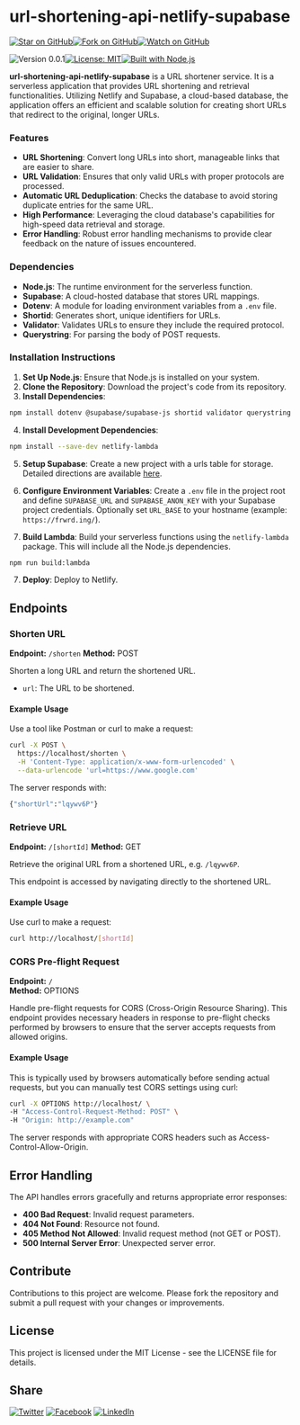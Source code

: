 # url-shortening-api-netlify-supabase

[![Star on GitHub](https://img.shields.io/github/stars/samestrin/url-shortening-api-netlify-supabase?style=social)](https://github.com/samestrin/url-shortening-api-netlify-supabase/stargazers)[![Fork on GitHub](https://img.shields.io/github/forks/samestrin/url-shortening-api-netlify-supabase?style=social)](https://github.com/samestrin/url-shortening-api-netlify-supabase/network/members)[![Watch on GitHub](https://img.shields.io/github/watchers/samestrin/url-shortening-api-netlify-supabase?style=social)](https://github.com/samestrin/url-shortening-api-netlify-supabase/watchers)

![Version 0.0.1](https://img.shields.io/badge/Version-0.0.1-blue)[![License: MIT](https://img.shields.io/badge/License-MIT-yellow.svg)](https://opensource.org/licenses/MIT)[![Built with Node.js](https://img.shields.io/badge/Built%20with-Node.js-green)](https://nodejs.org/)

**url-shortening-api-netlify-supabase** is a URL shortener service. It is a serverless application that provides URL shortening and retrieval functionalities. Utilizing Netlify and Supabase, a cloud-based database, the application offers an efficient and scalable solution for creating short URLs that redirect to the original, longer URLs.

### **Features**

- **URL Shortening**: Convert long URLs into short, manageable links that are easier to share.
- **URL Validation**: Ensures that only valid URLs with proper protocols are processed.
- **Automatic URL Deduplication**: Checks the database to avoid storing duplicate entries for the same URL.
- **High Performance**: Leveraging the cloud database's capabilities for high-speed data retrieval and storage.
- **Error Handling**: Robust error handling mechanisms to provide clear feedback on the nature of issues encountered.

### **Dependencies**

- **Node.js**: The runtime environment for the serverless function.
- **Supabase**: A cloud-hosted database that stores URL mappings.
- **Dotenv**: A module for loading environment variables from a `.env` file.
- **Shortid**: Generates short, unique identifiers for URLs.
- **Validator**: Validates URLs to ensure they include the required protocol.
- **Querystring**: For parsing the body of POST requests.

### **Installation Instructions**

1.  **Set Up Node.js**: Ensure that Node.js is installed on your system.
2.  **Clone the Repository**: Download the project's code from its repository.
3.  **Install Dependencies**:

```bash
npm install dotenv @supabase/supabase-js shortid validator querystring
```

4. **Install Development Dependencies**:

```bash
npm install --save-dev netlify-lambda
```

5.  **Setup Supabase**: Create a new project with a urls table for storage. Detailed directions are available [here](SUPABASE.md).
6.  **Configure Environment Variables**: Create a `.env` file in the project root and define `SUPABASE_URL` and `SUPABASE_ANON_KEY` with your Supabase project credentials. Optionally set `URL_BASE` to your hostname (example: `https://frwrd.ing/`).

7.  **Build Lambda**: Build your serverless functions using the `netlify-lambda` package. This will include all the Node.js dependencies.

```bash
npm run build:lambda
```

7.  **Deploy**: Deploy to Netlify.

## Endpoints

### Shorten URL

**Endpoint:** `/shorten` **Method:** POST

Shorten a long URL and return the shortened URL.

- `url`: The URL to be shortened.

#### **Example Usage**

Use a tool like Postman or curl to make a request:

```bash
curl -X POST \
  https://localhost/shorten \
  -H 'Content-Type: application/x-www-form-urlencoded' \
  --data-urlencode 'url=https://www.google.com'
```

The server responds with:

```bash
{"shortUrl":"lqywv6P"}
```

### Retrieve URL

**Endpoint:** `/[shortId]` **Method:** GET

Retrieve the original URL from a shortened URL, e.g. `/lqywv6P`.

This endpoint is accessed by navigating directly to the shortened URL.

#### **Example Usage**

Use curl to make a request:

```bash
curl http://localhost/[shortId]
```

### **CORS Pre-flight Request**

**Endpoint:** `/`  
**Method:** OPTIONS

Handle pre-flight requests for CORS (Cross-Origin Resource Sharing). This endpoint provides necessary headers in response to pre-flight checks performed by browsers to ensure that the server accepts requests from allowed origins.

#### **Example Usage**

This is typically used by browsers automatically before sending actual requests, but you can manually test CORS settings using curl:

```bash
curl -X OPTIONS http://localhost/ \
-H "Access-Control-Request-Method: POST" \
-H "Origin: http://example.com"
```

The server responds with appropriate CORS headers such as Access-Control-Allow-Origin.

## Error Handling

The API handles errors gracefully and returns appropriate error responses:

- **400 Bad Request**: Invalid request parameters.
- **404 Not Found**: Resource not found.
- **405 Method Not Allowed**: Invalid request method (not GET or POST).
- **500 Internal Server Error**: Unexpected server error.

## Contribute

Contributions to this project are welcome. Please fork the repository and submit a pull request with your changes or improvements.

## License

This project is licensed under the MIT License - see the LICENSE file for details.

## Share

[![Twitter](https://img.shields.io/badge/X-Tweet-blue)](https://twitter.com/intent/tweet?text=Check%20out%20this%20awesome%20project!&url=https://github.com/samestrin/url-shortening-api-netlify-supabase) [![Facebook](https://img.shields.io/badge/Facebook-Share-blue)](https://www.facebook.com/sharer/sharer.php?u=https://github.com/samestrin/url-shortening-api-netlify-supabase) [![LinkedIn](https://img.shields.io/badge/LinkedIn-Share-blue)](https://www.linkedin.com/sharing/share-offsite/?url=https://github.com/samestrin/url-shortening-api-netlify-supabase)
